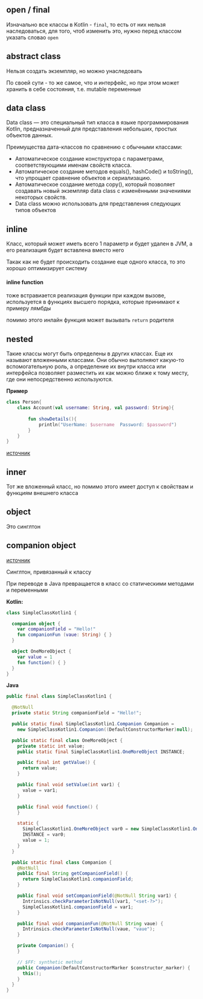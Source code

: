## open / final 

Изначально все классы в Kotlin - `final`, то есть от них нельзя наследоваться, для того, чтоб изменить это, нужно перед классом указать словао `open`

## abstract class 

Нельзя создать экземпляр, но можно унаследовать 

По своей сути - то же самое, что и интерфейс, но при этом может хранить в себе состояния, т.е. mutable переменные 

## data class

Data class — это специальный тип класса в языке программирования Kotlin, предназначенный для представления небольших, простых объектов данных.

Преимущества дата-классов по сравнению с обычными классами:

- Автоматическое создание конструктора с параметрами, соответствующими именам свойств класса.
- Автоматическое создание методов equals(), hashCode() и toString(), что упрощает сравнение объектов и сериализацию.
- Автоматическое создание метода copy(), который позволяет создавать новый экземпляр data class с изменёнными значениями некоторых свойств.
- Data class можно использовать для представления следующих типов объектов

## inline

Класс, который может иметь всего 1 параметр и будет удален в JVM, а его реализация будет вставлена вместо него

Такак как не будет происходить создание еще одного класса, то это хорошо оптимизирует систему

#### inline function 

тоже встравиается реализация функции при каждом вызове, используется в функциях высшего порядка, которые принимают к примеру лямбды

помимо этого инлайн функция может вызывать `return` родителя

## nested 

Такие классы могут быть определены в других классах. Еще их называют вложенными классами. Они обычно выполняют какую-то вспомогательную роль, а определение их внутри класса или интерфейса позволяет разместить их как можно ближе к тому месту, где они непосредственно используются.

**Пример**
```kotlin
class Person{
    class Account(val username: String, val password: String){
 
        fun showDetails(){
            println("UserName: $username  Password: $password")
        }
    }
}
```
[источник](https://metanit.com/kotlin/tutorial/4.7.php)

## inner

Тот же вложенный класс, но помимо этого имеет доступ к свойствам и функциям внешнего класса

## object

Это синглтон 

## companion object 

[источник](https://habr.com/ru/companies/funcorp/articles/430836/)

Синглтон, привязанный к классу

При переводе в Java превращается в класс со статическими методами и переменными

**Kotlin:**
```kotlin
class SimpleClassKotlin1 {

  companion object {
    var companionField = "Hello!"
    fun companionFun (vaue: String) { }
  }

  object OneMoreObject {
    var value = 1
    fun function() { }
  }
}
```

**Java**
```java
public final class SimpleClassKotlin1 {

  @NotNull
  private static String companionField = "Hello!";

  public static final SimpleClassKotlin1.Companion Companion = 
    new SimpleClassKotlin1.Companion((DefaultConstructorMarker)null);

  public static final class OneMoreObject {
    private static int value;
    public static final SimpleClassKotlin1.OneMoreObject INSTANCE;

    public final int getValue() {
      return value;
    }

    public final void setValue(int var1) {
      value = var1;
    }

    public final void function() { 
    }

    static {
      SimpleClassKotlin1.OneMoreObject var0 = new SimpleClassKotlin1.OneMoreObject();
      INSTANCE = var0;
      value = 1;
    }
  }

  public static final class Companion {
    @NotNull
    public final String getCompanionField() {
      return SimpleClassKotlin1.companionField;
    }

    public final void setCompanionField(@NotNull String var1) {
      Intrinsics.checkParameterIsNotNull(var1, "<set-?>");
      SimpleClassKotlin1.companionField = var1;
    }

    public final void companionFun(@NotNull String vaue) {
      Intrinsics.checkParameterIsNotNull(vaue, "vaue");
    }

    private Companion() {
    }

    // $FF: synthetic method
    public Companion(DefaultConstructorMarker $constructor_marker) {
      this();
    }
  }
}
```